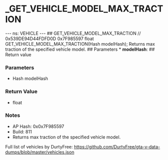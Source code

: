 # _GET_VEHICLE_MODEL_MAX_TRACTION

--- ns: VEHICLE --- ## GET_VEHICLE_MODEL_MAX_TRACTION  // 0x539DE94D44FDFD0D 0x7F985597 float GET_VEHICLE_MODEL_MAX_TRACTION(Hash modelHash);  Returns max traction of the specified vehicle model.  ## Parameters * **modelHash**:  ## Return value

### Parameters
* Hash modelHash

### Return Value
* float

### Notes
* AP Hash: 0x0x7F985597
* Build: 811
* Returns max traction of the specified vehicle model.

Full list of vehicles by DurtyFree: https://github.com/DurtyFree/gta-v-data-dumps/blob/master/vehicles.json

